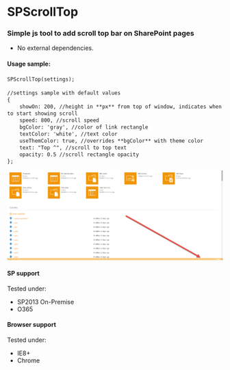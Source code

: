 # SPScrollTop
### Simple js tool to add scroll top bar on SharePoint pages

* No external dependencies.

#### Usage sample:

	SPScrollTop(settings);
	
	//settings sample with default values
	{
        showOn: 200, //height in **px** from top of window, indicates when to start showing scroll
        speed: 800, //scroll speed
        bgColor: 'gray', //color of link rectangle
        textColor: 'white', //text color
        useThemColor: true, //overrides **bgColor** with theme color
        text: "Top ^", //scroll to top text
        opacity: 0.5 //scroll rectangle opacity
    };

![Alt text](../_promo/spscrolltop/sample.png "spscrolltop sample") 

#### SP support
Tested under:
* SP2013 On-Premise
* O365

#### Browser support
Tested under:
* IE8+
* Chrome
